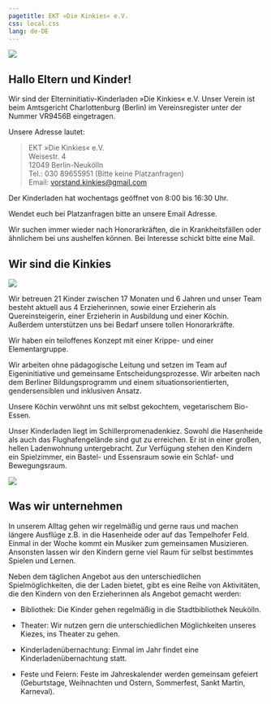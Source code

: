 ```yaml
---
pagetitle: EKT »Die Kinkies« e.V.
css: local.css
lang: de-DE
---
```


![](kinkies-header.jpg)

## Hallo Eltern und Kinder!

Wir sind der Elterninitiativ-Kinderladen »Die Kinkies« e.V. Unser Verein ist
beim Amtsgericht Charlottenburg (Berlin) im Vereinsregister unter der Nummer
VR9456B eingetragen.

Unsere Adresse lautet:

> EKT »Die Kinkies« e.V. \
> Weisestr. 4 \
> 12049 Berlin-Neukölln \
> Tel.: 030 89655951 (Bitte keine Platzanfragen) \
> Email: <vorstand.kinkies@gmail.com>

Der Kinderladen hat wochentags geöffnet von 8:00 bis 16:30 Uhr.

Wendet euch bei Platzanfragen bitte an unsere Email Adresse.

Wir suchen immer wieder nach Honorarkräften, die in Krankheitsfällen oder
ähnlichem bei uns aushelfen können. Bei Interesse schickt bitte eine Mail.

## Wir sind die Kinkies

![](lupenbecher.jpg)

Wir betreuen 21 Kinder zwischen 17 Monaten und 6 Jahren und unser Team besteht aktuell aus 4 Erzieherinnen, sowie einer Erzieherin als Quereinsteigerin, einer Erzieherin in Ausbildung und einer Köchin. Außerdem unterstützen uns bei Bedarf unsere tollen Honorarkräfte.

Wir haben ein teiloffenes Konzept mit einer Krippe- und einer Elementargruppe.

Wir arbeiten ohne pädagogische Leitung und setzen im Team auf Eigeninitiative und gemeinsame Entscheidungsprozesse. Wir arbeiten nach dem Berliner Bildungsprogramm und einem situationsorientierten, gendersensiblen und inklusiven Ansatz.

Unsere Köchin verwöhnt uns mit selbst gekochtem, vegetarischem Bio-Essen.

Unser Kinderladen liegt im Schillerpromenadenkiez. Sowohl die Hasenheide als
auch das Flughafengelände sind gut zu erreichen. Er ist in einer großen, hellen
Ladenwohnung untergebracht. Zur Verfügung stehen den Kindern ein Spielzimmer, ein Bastel- und Essensraum sowie ein Schlaf- und Bewegungsraum.


![](werkecke.jpg)

## Was wir unternehmen

In unserem Alltag gehen wir regelmäßig und gerne raus und machen längere Ausflüge z.B. in die Hasenheide oder auf das Tempelhofer Feld. Einmal in der Woche kommt ein Musiker zum gemeinsamen Musizieren. Ansonsten lassen wir den Kindern gerne viel Raum für selbst bestimmtes Spielen und Lernen.

Neben dem täglichen Angebot aus den unterschiedlichen Spielmöglichkeiten, die
der Laden bietet, gibt es eine Reihe von Aktivitäten, die den Kindern von den
Erzieherinnen als Angebot gemacht werden:

* Bibliothek: Die Kinder gehen regelmäßig in die Stadtbibliothek Neukölln.

* Theater: Wir nutzen gern die unterschiedlichen Möglichkeiten unseres Kiezes,
  ins Theater zu gehen.
  
* Kinderladenübernachtung: Einmal im Jahr findet eine Kinderladenübernachtung
  statt.

* Feste und Feiern: Feste im Jahreskalender werden gemeinsam gefeiert
  (Geburtstage, Weihnachten und Ostern, Sommerfest, Sankt Martin, Karneval).


  
